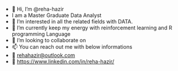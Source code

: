 - 👋 Hi, I’m @reha-hazir
- I am a Master Graduate Data Analyst
- 👀 I’m interested in all the related fields with DATA.
- 🌱 I’m currently keep my energy with reinforcement learning and R programming Language
- 💞️ I’m looking to collaborate on 
- 📫 You can reach out me with below informations
- 📧 rehahazir@outlook.com
- 💬 https://www.linkedin.com/in/reha-hazir/

<!---
reha-hazir/reha-hazir is a ✨ special ✨ repository because its `README.md` (this file) appears on your GitHub profile.
You can click the Preview link to take a look at your changes.
--->
